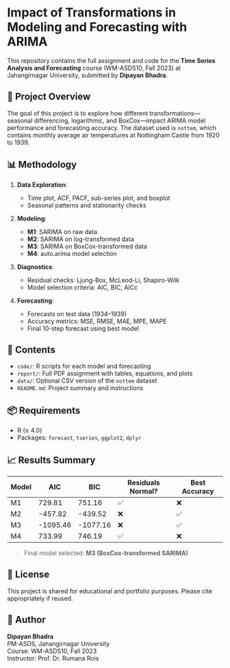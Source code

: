 # Impact of Transformations in Modeling and Forecasting with ARIMA

This repository contains the full assignment and code for the **Time Series Analysis and Forecasting** course (WM-ASDS10, Fall 2023) at Jahangirnagar University, submitted by **Dipayan Bhadra**.

## 📘 Project Overview

The goal of this project is to explore how different transformations—seasonal differencing, logarithmic, and BoxCox—impact ARIMA model performance and forecasting accuracy. The dataset used is `nottem`, which contains monthly average air temperatures at Nottingham Castle from 1920 to 1939.

## 📊 Methodology

1. **Data Exploration**:
   - Time plot, ACF, PACF, sub-series plot, and boxplot
   - Seasonal patterns and stationarity checks

2. **Modeling**:
   - **M1**: SARIMA on raw data
   - **M2**: SARIMA on log-transformed data
   - **M3**: SARIMA on BoxCox-transformed data
   - **M4**: auto.arima model selection

3. **Diagnostics**:
   - Residual checks: Ljung-Box, McLeod-Li, Shapiro-Wilk
   - Model selection criteria: AIC, BIC, AICc

4. **Forecasting**:
   - Forecasts on test data (1934–1939)
   - Accuracy metrics: MSE, RMSE, MAE, MPE, MAPE
   - Final 10-step forecast using best model

## 📁 Contents

- `code/`: R scripts for each model and forecasting
- `report/`: Full PDF assignment with tables, equations, and plots
- `data/`: Optional CSV version of the `nottem` dataset
- `README.md`: Project summary and instructions

## 📦 Requirements

- R (≥ 4.0)
- Packages: `forecast`, `tseries`, `ggplot2`, `dplyr`

## 📈 Results Summary

| Model | AIC       | BIC         | Residuals Normal? | Best Accuracy |
|-------|-----------|-------------|-------------------|----------------|
| M1    | 729.81    | 751.16      |       ✅         |       ❌       |
| M2    | -457.82   | -439.52     |       ❌         |       ✅       |
| M3    | -1095.46  | -1077.16    |       ❌         |       ✅       |
| M4    | 733.99    | 746.19      |       ✅         |       ❌       |

> Final model selected: **M3 (BoxCox-transformed SARIMA)**

## 📜 License

This project is shared for educational and portfolio purposes. Please cite appropriately if reused.

## 🙋 Author

**Dipayan Bhadra**  
PM-ASDS, Jahangirnagar University  
Course: WM-ASDS10, Fall 2023  
Instructor: Prof. Dr. Rumana Rois
